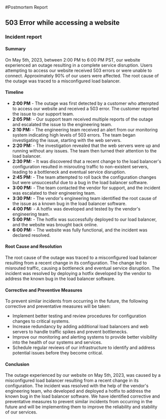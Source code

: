 #Postmortem Report

## 503 Error while accessing a website

### Incident report

#### Summary

On May 5th, 2023, between 2:00 PM to 6:00 PM PST, our website experienced an outage resulting in a complete service disruption. Users attempting to access our website received 503 errors or were unable to connect. Approximately 90% of our users were affected. The root cause of the outage was traced to a misconfigured load balancer.

#### Timeline

- **2:00 PM** - The outage was first detected by a customer who attempted to access our website and received a 503 error. The customer reported the issue to our support team.
- **2:05 PM:** - Our support team received multiple reports of the outage and escalated the issue to the engineering team.
- **2:10 PM:** - The engineering team received an alert from our monitoring system indicating high levels of 503 errors. The team began investigating the issue, starting with the web servers.
- **2:20 PM:** - The investigation revealed that the web servers were up and running without any issues. The team then turned their attention to the load balancer.
- **2:30 PM:** - It was discovered that a recent change to the load balancer's configuration resulted in misrouting traffic to non-existent servers, leading to a bottleneck and eventual service disruption.
- **2:45 PM:** - The team attempted to roll back the configuration changes but were unsuccessful due to a bug in the load balancer software.
- **3:00 PM:** - The team contacted the vendor for support, and the incident was escalated to their engineering team.
- **3:30 PM:** - The vendor's engineering team identified the root cause of the issue as a known bug in the load balancer software.
- **4:00 PM:** - A hotfix was developed and tested by the vendor's engineering team.
- **5:00 PM:** - The hotfix was successfully deployed to our load balancer, and the website was brought back online.
- **6:00 PM:** - The website was fully functional, and the incident was declared resolved.

#### Root Cause and Resolution

The root cause of the outage was traced to a misconfigured load balancer resulting from a recent change in its configuration. The change led to misrouted traffic, causing a bottleneck and eventual service disruption. The incident was resolved by deploying a hotfix developed by the vendor to address the known bug in the load balancer software.

#### Corrective and Preventive Measures

To prevent similar incidents from occurring in the future, the following corrective and preventative measures will be taken:

  - Implement better testing and review procedures for configuration changes to critical systems.
  -  Increase redundancy by adding additional load balancers and web servers to handle traffic spikes and prevent bottlenecks.
  - Improve our monitoring and alerting systems to provide better visibility into the health of our systems and services.
  - Schedule regular reviews of our infrastructure to identify and address potential issues before they become critical. 

#### Conclusion

The outage experienced by our website on May 5th, 2023, was caused by a misconfigured load balancer resulting from a recent change in its configuration. The incident was resolved with the help of the vendor's engineering team, who developed and deployed a hotfix to address the known bug in the load balancer software. We have identified corrective and preventative measures to prevent similar incidents from occurring in the future and will be implementing them to improve the reliability and stability of our services.
